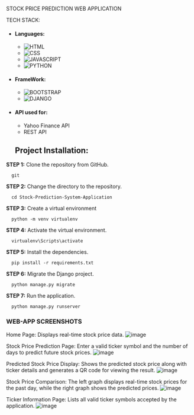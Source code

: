 STOCK PRICE PREDICTION WEB APPLICATION

TECH STACK:

- #### Languages:
  - ![HTML](https://img.shields.io/badge/HTML5-E34F26?style=for-the-badge&logo=html5&logoColor=white)
  - ![CSS](https://img.shields.io/badge/CSS3-1572B6?style=for-the-badge&logo=css3&logoColor=white)
  - ![JAVASCRIPT](https://img.shields.io/badge/JavaScript-323330?style=for-the-badge&logo=javascript&logoColor=F7DF1E)
  - ![PYTHON](https://img.shields.io/badge/Python-FFD43B?style=for-the-badge&logo=python&logoColor=darkgreen)
- #### FrameWork:
  - ![BOOTSTRAP](https://img.shields.io/badge/Bootstrap-563D7C?style=for-the-badge&logo=bootstrap&logoColor=white)
  - ![DJANGO](https://img.shields.io/badge/Django-092E20?style=for-the-badge&logo=django&logoColor=green)
 

- #### API used for:
  - Yahoo Finance API 
  - REST API
 
  ## Project Installation:
**STEP 1:** Clone the repository from GitHub.
```
  git 
```

**STEP 2:** Change the directory to the repository.
```
  cd Stock-Prediction-System-Application
```

**STEP 3:** Create a virtual environment
```
  python -m venv virtualenv
```


**STEP 4:** Activate the virtual environment.
```
  virtualenv\Scripts\activate
```


**STEP 5:** Install the dependencies.
```
  pip install -r requirements.txt
```

**STEP 6:** Migrate the Django project.
```
  python manage.py migrate
```

**STEP 7:** Run the application.
```
  python manage.py runserver
```

### WEB-APP SCREENSHOTS
Home Page: Displays real-time stock price data.
![image](https://github.com/user-attachments/assets/3b1e8dbf-0935-4559-bcd8-8ce3d12d4a87)

Stock Price Prediction Page: Enter a valid ticker symbol and the number of days to predict future stock prices.
![image](https://github.com/user-attachments/assets/cc152333-6606-4194-9156-5d568aabf1e6)

Predicted Stock Price Display: Shows the predicted stock price along with ticker details and generates a QR code for viewing the result.
![image](https://github.com/user-attachments/assets/c57f2564-5f54-4702-8a53-338c6661f133)

Stock Price Comparison: The left graph displays real-time stock prices for the past day, while the right graph shows the predicted prices.
![image](https://github.com/user-attachments/assets/9c1b7228-11ec-4e08-8117-26b601bc60aa)

Ticker Information Page: Lists all valid ticker symbols accepted by the application.
![image](https://github.com/user-attachments/assets/d4bc7092-0151-4632-8192-ad1e390d06e2)






